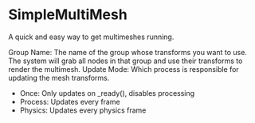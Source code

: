# SimpleMultiMesh
A quick and easy way to get multimeshes running.

Group Name: The name of the group whose transforms you want to use. The system will grab all nodes in 
that group and use their transforms to render the multimesh.
Update Mode: Which process is responsible for updating the mesh transforms.
- Once: Only updates on _ready(), disables processing
- Process: Updates every frame
- Physics: Updates every physics frame
